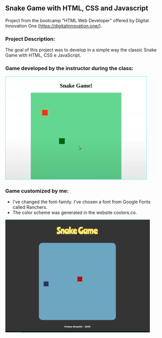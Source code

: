 ## Snake Game with HTML, CSS and Javascript
Project from the bootcamp "HTML Web Developer" offered by Digital Innovation One (https://digitalinnovation.one/).


### Project Description:
 The goal of this project was to develop in a simple way the classic Snake Game with HTML, CSS e JavaScript.

### Game developed by the instructor during the class:


<img src="img/instructor-snake-game.PNG" width="450">


### Game customized by me:
- I've changed the font-family. I've chosen a font from Google Fonts called Ranchers.
- The color scheme was generated in the website coolors.co.

<img src="img/my-snake-game.PNG" width="460">


